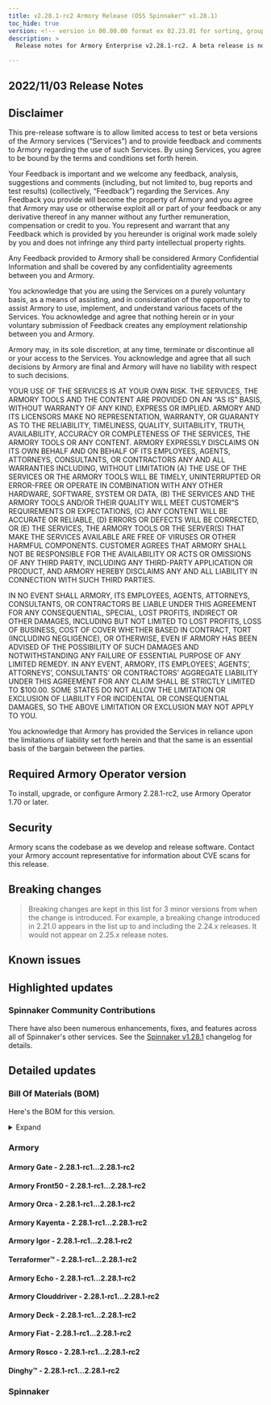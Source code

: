 ```yaml
---
title: v2.28.1-rc2 Armory Release (OSS Spinnaker™ v1.28.1)
toc_hide: true
version: <!-- version in 00.00.00 format ex 02.23.01 for sorting, grouping -->
description: >
  Release notes for Armory Enterprise v2.28.1-rc2. A beta release is not meant for installation in production environments.

---
```


## 2022/11/03 Release Notes

## Disclaimer

This pre-release software is to allow limited access to test or beta versions of the Armory services (“Services”) and to provide feedback and comments to Armory regarding the use of such Services. By using Services, you agree to be bound by the terms and conditions set forth herein.

Your Feedback is important and we welcome any feedback, analysis, suggestions and comments (including, but not limited to, bug reports and test results) (collectively, “Feedback”) regarding the Services. Any Feedback you provide will become the property of Armory and you agree that Armory may use or otherwise exploit all or part of your feedback or any derivative thereof in any manner without any further remuneration, compensation or credit to you. You represent and warrant that any Feedback which is provided by you hereunder is original work made solely by you and does not infringe any third party intellectual property rights.

Any Feedback provided to Armory shall be considered Armory Confidential Information and shall be covered by any confidentiality agreements between you and Armory.

You acknowledge that you are using the Services on a purely voluntary basis, as a means of assisting, and in consideration of the opportunity to assist Armory to use, implement, and understand various facets of the Services. You acknowledge and agree that nothing herein or in your voluntary submission of Feedback creates any employment relationship between you and Armory.

Armory may, in its sole discretion, at any time, terminate or discontinue all or your access to the Services. You acknowledge and agree that all such decisions by Armory are final and Armory will have no liability with respect to such decisions.

YOUR USE OF THE SERVICES IS AT YOUR OWN RISK. THE SERVICES, THE ARMORY TOOLS AND THE CONTENT ARE PROVIDED ON AN “AS IS” BASIS, WITHOUT WARRANTY OF ANY KIND, EXPRESS OR IMPLIED. ARMORY AND ITS LICENSORS MAKE NO REPRESENTATION, WARRANTY, OR GUARANTY AS TO THE RELIABILITY, TIMELINESS, QUALITY, SUITABILITY, TRUTH, AVAILABILITY, ACCURACY OR COMPLETENESS OF THE SERVICES, THE ARMORY TOOLS OR ANY CONTENT. ARMORY EXPRESSLY DISCLAIMS ON ITS OWN BEHALF AND ON BEHALF OF ITS EMPLOYEES, AGENTS, ATTORNEYS, CONSULTANTS, OR CONTRACTORS ANY AND ALL WARRANTIES INCLUDING, WITHOUT LIMITATION (A) THE USE OF THE SERVICES OR THE ARMORY TOOLS WILL BE TIMELY, UNINTERRUPTED OR ERROR-FREE OR OPERATE IN COMBINATION WITH ANY OTHER HARDWARE, SOFTWARE, SYSTEM OR DATA, (B) THE SERVICES AND THE ARMORY TOOLS AND/OR THEIR QUALITY WILL MEET CUSTOMER”S REQUIREMENTS OR EXPECTATIONS, (C) ANY CONTENT WILL BE ACCURATE OR RELIABLE, (D) ERRORS OR DEFECTS WILL BE CORRECTED, OR (E) THE SERVICES, THE ARMORY TOOLS OR THE SERVER(S) THAT MAKE THE SERVICES AVAILABLE ARE FREE OF VIRUSES OR OTHER HARMFUL COMPONENTS. CUSTOMER AGREES THAT ARMORY SHALL NOT BE RESPONSIBLE FOR THE AVAILABILITY OR ACTS OR OMISSIONS OF ANY THIRD PARTY, INCLUDING ANY THIRD-PARTY APPLICATION OR PRODUCT, AND ARMORY HEREBY DISCLAIMS ANY AND ALL LIABILITY IN CONNECTION WITH SUCH THIRD PARTIES.

IN NO EVENT SHALL ARMORY, ITS EMPLOYEES, AGENTS, ATTORNEYS, CONSULTANTS, OR CONTRACTORS BE LIABLE UNDER THIS AGREEMENT FOR ANY CONSEQUENTIAL, SPECIAL, LOST PROFITS, INDIRECT OR OTHER DAMAGES, INCLUDING BUT NOT LIMITED TO LOST PROFITS, LOSS OF BUSINESS, COST OF COVER WHETHER BASED IN CONTRACT, TORT (INCLUDING NEGLIGENCE), OR OTHERWISE, EVEN IF ARMORY HAS BEEN ADVISED OF THE POSSIBILITY OF SUCH DAMAGES AND NOTWITHSTANDING ANY FAILURE OF ESSENTIAL PURPOSE OF ANY LIMITED REMEDY. IN ANY EVENT, ARMORY, ITS EMPLOYEES’, AGENTS’, ATTORNEYS’, CONSULTANTS’ OR CONTRACTORS’ AGGREGATE LIABILITY UNDER THIS AGREEMENT FOR ANY CLAIM SHALL BE STRICTLY LIMITED TO $100.00. SOME STATES DO NOT ALLOW THE LIMITATION OR EXCLUSION OF LIABILITY FOR INCIDENTAL OR CONSEQUENTIAL DAMAGES, SO THE ABOVE LIMITATION OR EXCLUSION MAY NOT APPLY TO YOU.

You acknowledge that Armory has provided the Services in reliance upon the limitations of liability set forth herein and that the same is an essential basis of the bargain between the parties.


## Required Armory Operator version

To install, upgrade, or configure Armory 2.28.1-rc2, use Armory Operator 1.70 or later.

## Security

Armory scans the codebase as we develop and release software. Contact your Armory account representative for information about CVE scans for this release.

## Breaking changes
<!-- Copy/paste from the previous version if there are recent ones. We can drop breaking changes after 3 minor versions. Add new ones from OSS and Armory. -->

> Breaking changes are kept in this list for 3 minor versions from when the change is introduced. For example, a breaking change introduced in 2.21.0 appears in the list up to and including the 2.24.x releases. It would not appear on 2.25.x release notes.

## Known issues
<!-- Copy/paste known issues from the previous version if they're not fixed. Add new ones from OSS and Armory. If there aren't any issues, state that so readers don't think we forgot to fill out this section. -->

## Highlighted updates

<!--
Each item category (such as UI) under here should be an h3 (###). List the following info that service owners should be able to provide:
- Major changes or new features we want to call out for Armory and OSS. Changes should be grouped under end user understandable sections. For example, instead of Deck, use UI. Instead of Fiat, use Permissions.
- Fixes to any known issues from previous versions that we have in release notes. These can all be grouped under a Fixed issues H3.
-->




###  Spinnaker Community Contributions

There have also been numerous enhancements, fixes, and features across all of Spinnaker's other services. See the
[Spinnaker v1.28.1](https://www.spinnaker.io/changelogs/1.28.1-changelog/) changelog for details.

## Detailed updates

### Bill Of Materials (BOM)

Here's the BOM for this version.
<details><summary>Expand</summary>
<pre class="highlight">
<code>artifactSources:
  dockerRegistry: docker.io/armory
dependencies:
  redis:
    commit: null
    version: 2:2.8.4-2
services:
  clouddriver:
    commit: 9216f0fae587d3af14ed41fb9f21e9195b30c269
    version: 2.28.1-rc2
  deck:
    commit: e2f05e01e2f3a69fbaee026a2aece3efd7be69fb
    version: 2.28.1-rc2
  dinghy:
    commit: fc867f05b41e5e2756c42990b576341973e96276
    version: 2.28.1-rc2
  echo:
    commit: 010bdc55d57c1000ef93f826204e6ccf54f6f6e7
    version: 2.28.1-rc2
  fiat:
    commit: fce52482097b606389328d25d220be5eaaddab21
    version: 2.28.1-rc2
  front50:
    commit: 1e5d3a5dfce38d26f809dee107d8145c00caa27e
    version: 2.28.1-rc2
  gate:
    commit: 2b2b668ac5d4cbf126190baf450116de6aa0aa4a
    version: 2.28.1-rc2
  igor:
    commit: e7e01c998423941507a7322e6891ea6e95a16792
    version: 2.28.1-rc2
  kayenta:
    commit: 6004bfd90ad2e4fa9b02dddc26253210b8aa3a3c
    version: 2.28.1-rc2
  monitoring-daemon:
    commit: null
    version: 2.26.0
  monitoring-third-party:
    commit: null
    version: 2.26.0
  orca:
    commit: d64435c42a1b1d27a463241a035873968db6475f
    version: 2.28.1-rc2
  rosco:
    commit: 88567fc0c710c63b2093fc95e674052314978250
    version: 2.28.1-rc2
  terraformer:
    commit: bb576e57561db2d957c25e00992e24f53a223bd5
    version: 2.28.1-rc2
timestamp: "2022-11-02 21:37:31"
version: 2.28.1-rc2
</code>
</pre>
</details>

### Armory


#### Armory Gate - 2.28.1-rc1...2.28.1-rc2


#### Armory Front50 - 2.28.1-rc1...2.28.1-rc2


#### Armory Orca - 2.28.1-rc1...2.28.1-rc2


#### Armory Kayenta - 2.28.1-rc1...2.28.1-rc2


#### Armory Igor - 2.28.1-rc1...2.28.1-rc2


#### Terraformer™ - 2.28.1-rc1...2.28.1-rc2


#### Armory Echo - 2.28.1-rc1...2.28.1-rc2


#### Armory Clouddriver - 2.28.1-rc1...2.28.1-rc2


#### Armory Deck - 2.28.1-rc1...2.28.1-rc2


#### Armory Fiat - 2.28.1-rc1...2.28.1-rc2


#### Armory Rosco - 2.28.1-rc1...2.28.1-rc2


#### Dinghy™ - 2.28.1-rc1...2.28.1-rc2



### Spinnaker


